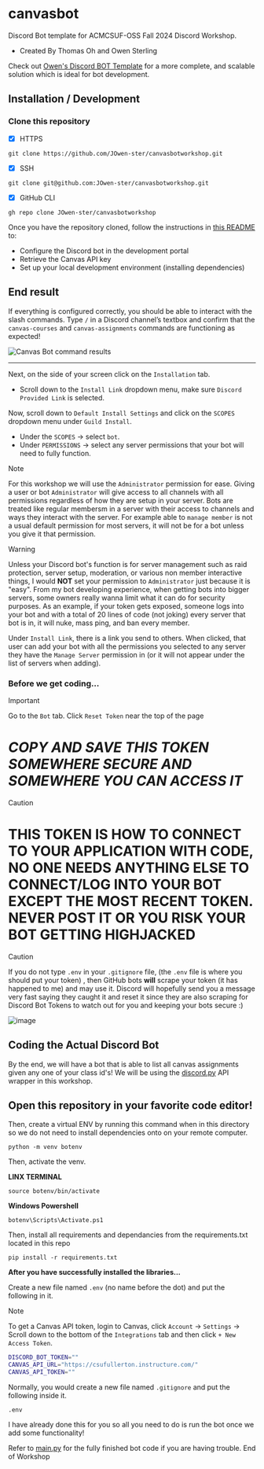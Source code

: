 # canvasbot

Discord Bot template for ACMCSUF-OSS Fall 2024 Discord Workshop.
- Created By Thomas Oh and Owen Sterling

Check out [Owen's Discord BOT Template](https://github.com/JOwen-ster/Discord.py-Bot-TEMPLATE) for a more complete, and scalable solution which is ideal for bot development.


## Installation / Development

### Clone this repository

- [x] HTTPS
```
git clone https://github.com/JOwen-ster/canvasbotworkshop.git
```

- [X] SSH
```
git clone git@github.com:JOwen-ster/canvasbotworkshop.git
```

- [X] GitHub CLI
```
gh repo clone JOwen-ster/canvasbotworkshop
```

Once you have the repository cloned, follow the instructions in [this README](https://github.com/JOwen-ster/Discord.py-Bot-TEMPLATE?tab=readme-ov-file#creating-your-application) to:
- Configure the Discord bot in the development portal
- Retrieve the Canvas API key
- Set up your local development environment (installing dependencies)

## End result

If everything is configured correctly, you should be able to interact with the slash commands. Type `/` in a Discord channel’s textbox and confirm that the `canvas-courses` and `canvas-assignments` commands are functioning as expected!

<img src="media/results.png" alt="Canvas Bot command results" />

---

Next, on the side of your screen click on the `Installation` tab.

* Scroll down to the `Install Link` dropdown menu, make sure `Discord Provided Link` is selected.

Now, scroll down to `Default Install Settings` and click on the `SCOPES` dropdown menu under `Guild Install`.
* Under the `SCOPES` -> select `bot`.
* Under `PERMISSIONS` -> select any server permissions that your bot will need to fully function.

> [!NOTE]
> For this workshop we will use the `Administrator` permission for ease. Giving a user or bot `Administrator` will give access to all channels with all permissions regardless of how they are setup in your server.
> Bots are treated like regular membersm in a server with their access to channels and ways they interact with the server. For example able to `manage member` is not a usual default permission for most servers, it will not be for a bot unless you give it that permission.

> [!WARNING]
> Unless your Discord bot's function is for server management such as raid protection, server setup, moderation, or various non member interactive things, I would **NOT** set your permission to `Administrator` just because it is "easy". From my bot developing experience, when getting bots into bigger servers, some owners really wanna limit what it can do for security purposes. As an example, if your token gets exposed, someone logs into your bot and with a total of 20 lines of code (not joking) every server that bot is in, it will nuke, mass ping, and ban every member.

Under `Install Link`, there is a link you send to others. When clicked, that user can add your bot with all the permissions you selected to any server they have the `Manage Server` permission in (or it will not appear under the list of servers when adding).


### Before we get coding...
> [!IMPORTANT]
> Go to the `Bot` tab.
> Click `Reset Token` near the top of the page

# ***__COPY AND SAVE THIS TOKEN SOMEWHERE SECURE AND SOMEWHERE YOU CAN ACCESS IT__***

> [!CAUTION]
> # **THIS TOKEN IS HOW TO CONNECT TO YOUR APPLICATION WITH CODE, NO ONE NEEDS ANYTHING ELSE TO CONNECT/LOG INTO YOUR BOT EXCEPT THE MOST RECENT TOKEN. NEVER POST IT OR YOU RISK YOUR BOT GETTING HIGHJACKED**

> [!CAUTION]
> If you do not type `.env` in your `.gitignore` file, (the `.env` file is where you should put your token) , then GitHub bots **will** scrape your token (it has happened to me) and may use it. Discord will hopefully send you a message very fast saying they caught it and reset it since they are also scraping for Discord Bot Tokens to watch out for you and keeping your bots secure :)

![image](https://github.com/JOwen-ster/Discord_Bot_Workshop_2024/assets/111905194/79737d0c-b11f-4ee2-a0e2-f23a2d7f92f7)

## Coding the Actual Discord Bot
By the end, we will have a bot that is able to list all canvas assignments given any one of your class id's!
We will be using the [discord.py](https://discordpy.readthedocs.io/en/stable/) API wrapper in this workshop.

## **Open this repository in your favorite code editor!**

Then, create a virtual ENV by running this command when in this directory so we do not need to install dependencies onto on your remote computer.
```
python -m venv botenv
```

Then, activate the venv.

**LINX TERMINAL**
```
source botenv/bin/activate
```

**Windows Powershell**
```
botenv\Scripts\Activate.ps1
```

Then, install all requirements and dependancies from the requirements.txt located in this repo
```
pip install -r requirements.txt
```

**After you have successfully installed the libraries...**

Create a new file named `.env` (no name before the dot) and put the following in it.

> [!NOTE]
> To get a Canvas API token, login to Canvas, click `Account` -> `Settings` -> Scroll down to the bottom of the `Integrations` tab and then click `+ New Access Token`.

```sh
DISCORD_BOT_TOKEN=""
CANVAS_API_URL="https://csufullerton.instructure.com/"
CANVAS_API_TOKEN=""
```

Normally, you would create a new file named `.gitignore` and put the following inside it.
```
.env
```

I have already done this for you so all you need to do is run the bot once we add some functionality!

Refer to [main.py](/main.py) for the fully finished bot code if you are having trouble.
End of Workshop
